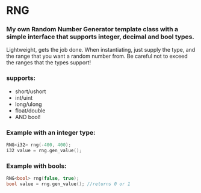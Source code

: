 # RNG
### My own Random Number Generator template class with a simple interface that supports integer, decimal and bool types.

Lightweight, gets the job done. When instantiating, just supply the type, and the range that you want a random number from.
Be careful not to exceed the ranges that the types support!

### supports:
* short/ushort
* int/uint
* long/ulong
* float/double
* AND bool!

### Example with an integer type:
``` cpp
RNG<i32> rng(-400, 400);
i32 value = rng.gen_value();
```

### Example with bools:
``` cpp
RNG<bool> rng(false, true);
bool value = rng.gen_value(); //returns 0 or 1
```
